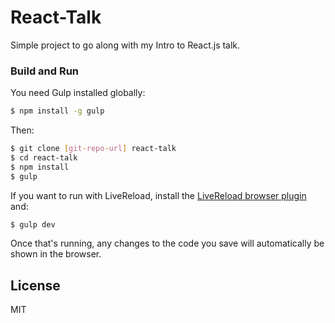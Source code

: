 # React-Talk

Simple project to go along with my Intro to React.js talk.

### Build and  Run

You need Gulp installed globally:

```sh
$ npm install -g gulp
```

Then:
```sh
$ git clone [git-repo-url] react-talk
$ cd react-talk
$ npm install
$ gulp 
```
If you want to run with LiveReload, install the [LiveReload browser plugin](https://www.google.com/url?sa=t&rct=j&q=&esrc=s&source=web&cd=2&cad=rja&uact=8&ved=0ahUKEwi2mZa5rubJAhUD_WMKHZwWBzEQFggmMAE&url=https%3A%2F%2Fchrome.google.com%2Fwebstore%2Fdetail%2Flivereload%2Fjnihajbhpnppcggbcgedagnkighmdlei%3Fhl%3Den&usg=AFQjCNE3uLWl-7EsJ9SPxfbqp4JErdhiTQ&sig2=QHR3qcLuPKQGlG3kIbOLVg) and:
```sh
$ gulp dev 
```
Once that's running, any changes to the code you save will automatically be shown in the browser.

License
----

MIT
